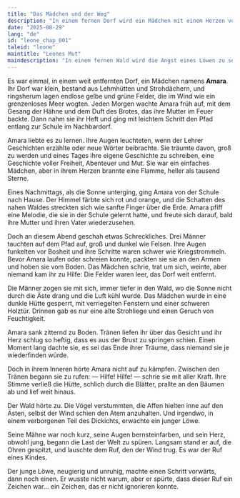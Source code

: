 ```yaml
---
title: "Das Mädchen und der Weg"
description: "In einem fernen Dorf wird ein Mädchen mit einem Herzen voller Träume von ihrem Weg gerissen. Ihre Tränen werden zu einem Ruf, den der Wald nicht ignorieren kann."
date: "2025-08-29"
lang: "de"
id: "leone_chap_001"
taleid: "leone"
maintitle: "Leones Mut"
maindescription: "In einem fernen Wald wird die Angst eines Löwen zu seiner größten Stärke. Ein Märchen darüber, wie Mut aus Zweifel, Freundschaft und der Entscheidung entsteht, niemals aufzugeben."
---
```


Es war einmal, in einem weit entfernten Dorf, ein Mädchen namens **Amara**.
Ihr Dorf war klein, bestand aus Lehmhütten und Strohdächern, und ringsherum lagen endlose gelbe und grüne Felder, die im Wind wie ein grenzenloses Meer wogten. Jeden Morgen wachte Amara früh auf, mit dem Gesang der Hähne und dem Duft des Brotes, das ihre Mutter im Feuer backte. Dann nahm sie ihr Heft und ging mit leichtem Schritt den Pfad entlang zur Schule im Nachbardorf.

Amara liebte es zu lernen. Ihre Augen leuchteten, wenn der Lehrer Geschichten erzählte oder neue Wörter beibrachte. Sie träumte davon, groß zu werden und eines Tages ihre eigene Geschichte zu schreiben, eine Geschichte voller Freiheit, Abenteuer und Mut. Sie war ein einfaches Mädchen, aber in ihrem Herzen brannte eine Flamme, heller als tausend Sterne.

Eines Nachmittags, als die Sonne unterging, ging Amara von der Schule nach Hause. Der Himmel färbte sich rot und orange, und die Schatten des nahen Waldes streckten sich wie sanfte Finger über die Erde. Amara pfiff eine Melodie, die sie in der Schule gelernt hatte, und freute sich darauf, bald ihre Mutter und ihren Vater wiederzusehen.

Doch an diesem Abend geschah etwas Schreckliches.
Drei Männer tauchten auf dem Pfad auf, groß und dunkel wie Felsen. Ihre Augen funkelten vor Bosheit und ihre Schritte waren schwer wie Kriegstrommeln. Bevor Amara laufen oder schreien konnte, packten sie sie an den Armen und hoben sie vom Boden. Das Mädchen schrie, trat um sich, weinte, aber niemand kam ihr zu Hilfe: Die Felder waren leer, das Dorf weit entfernt.

Die Männer zogen sie mit sich, immer tiefer in den Wald, wo die Sonne nicht durch die Äste drang und die Luft kühl wurde. Das Mädchen wurde in eine dunkle Hütte gesperrt, mit verriegelten Fenstern und einer schweren Holztür. Drinnen gab es nur eine alte Strohliege und einen Geruch von Feuchtigkeit.

Amara sank zitternd zu Boden. Tränen liefen ihr über das Gesicht und ihr Herz schlug so heftig, dass es aus der Brust zu springen schien. Einen Moment lang dachte sie, es sei das Ende ihrer Träume, dass niemand sie je wiederfinden würde.

Doch in ihrem Inneren hörte Amara nicht auf zu kämpfen.
Zwischen den Tränen begann sie zu rufen:
— Hilfe! Hilfe! — schrie sie mit aller Kraft.
Ihre Stimme verließ die Hütte, schlich durch die Blätter, prallte an den Bäumen ab und lief weit hinaus.

Der Wald hörte zu.
Die Vögel verstummten, die Affen hielten inne auf den Ästen, selbst der Wind schien den Atem anzuhalten.
Und irgendwo, in einem verborgenen Teil des Dickichts, erwachte ein junger Löwe.

Seine Mähne war noch kurz, seine Augen bernsteinfarben, und sein Herz, obwohl jung, begann die Last der Welt zu spüren. Langsam stand er auf, die Ohren gespitzt, und lauschte dem Ruf, den der Wind trug.
Es war der Ruf eines Kindes.

Der junge Löwe, neugierig und unruhig, machte einen Schritt vorwärts, dann noch einen.
Er wusste nicht warum, aber er spürte, dass dieser Ruf ein Zeichen war... ein Zeichen, das er nicht ignorieren konnte.
